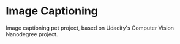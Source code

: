 Image Captioning
================

Image captioning pet project, based on Udacity's Computer Vision Nanodegree project.